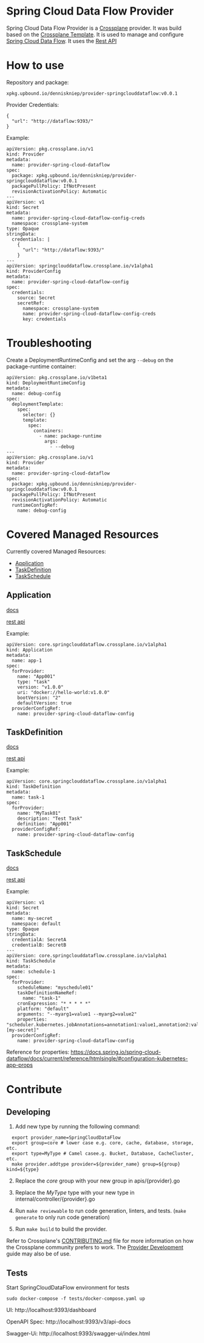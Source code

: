 # Spring Cloud Data Flow Provider

Spring Cloud Data Flow Provider is a [Crossplane](https://www.crossplane.io/) provider. It was build based on the [Crossplane Template](https://github.com/crossplane/provider-template). It is used to manage and configure [Spring Cloud Data Flow](https://dataflow.spring.io/). It uses the [Rest API](https://docs.spring.io/spring-cloud-dataflow/docs/current/reference/htmlsingle/#api-guide-resources)

# How to use 
Repository and package:
```
xpkg.upbound.io/denniskniep/provider-springclouddataflow:v0.0.1
```

Provider Credentials:
```
{
  "url": "http://dataflow:9393/"
}
```

Example:
```
apiVersion: pkg.crossplane.io/v1
kind: Provider
metadata:
  name: provider-spring-cloud-dataflow
spec:
  package: xpkg.upbound.io/denniskniep/provider-springclouddataflow:v0.0.1
  packagePullPolicy: IfNotPresent
  revisionActivationPolicy: Automatic
---
apiVersion: v1
kind: Secret
metadata:
  name: provider-spring-cloud-dataflow-config-creds
  namespace: crossplane-system
type: Opaque
stringData:
  credentials: |
    {
      "url": "http://dataflow:9393/"
    }
---
apiVersion: springclouddataflow.crossplane.io/v1alpha1
kind: ProviderConfig
metadata:
  name: provider-spring-cloud-dataflow-config
spec: 
  credentials:
    source: Secret
    secretRef:
      namespace: crossplane-system
      name: provider-spring-cloud-dataflow-config-creds
      key: credentials  
```
# Troubleshooting
Create a DeploymentRuntimeConfig and set the arg `--debug` on the package-runtime container:

```
apiVersion: pkg.crossplane.io/v1beta1
kind: DeploymentRuntimeConfig
metadata:
  name: debug-config
spec:
  deploymentTemplate:
    spec:
      selector: {}
      template:
        spec:
          containers:
            - name: package-runtime
              args:
                - --debug
---
apiVersion: pkg.crossplane.io/v1
kind: Provider
metadata:
  name: provider-spring-cloud-dataflow
spec:
  package: xpkg.upbound.io/denniskniep/provider-springclouddataflow:v0.0.1
  packagePullPolicy: IfNotPresent
  revisionActivationPolicy: Automatic
  runtimeConfigRef:
    name: debug-config
```

# Covered Managed Resources
Currently covered Managed Resources:
- [Application](#application)
- [TaskDefinition](#taskdefinition)
- [TaskSchedule](#taskschedule)

## Application 

[docs](https://docs.spring.io/spring-cloud-dataflow/docs/current/reference/htmlsingle/#applications) 

[rest api](https://docs.spring.io/spring-cloud-dataflow/docs/current/reference/htmlsingle/#resources-registered-applications)

Example:
```
apiVersion: core.springclouddataflow.crossplane.io/v1alpha1
kind: Application
metadata:
  name: app-1
spec:
  forProvider:
    name: "App001"
    type: "task"
    version: "v1.0.0"
    uri: "docker://hello-world:v1.0.0"
    bootVersion: "2"
    defaultVersion: true
  providerConfigRef:
    name: provider-spring-cloud-dataflow-config
```

## TaskDefinition 

[docs](https://docs.spring.io/spring-cloud-dataflow/docs/current/reference/htmlsingle/#spring-cloud-dataflow-task) 

[rest api](https://docs.spring.io/spring-cloud-dataflow/docs/current/reference/htmlsingle/#api-guide-resources-task-definitions)

Example:
```
apiVersion: core.springclouddataflow.crossplane.io/v1alpha1
kind: TaskDefinition
metadata:
  name: task-1
spec:
  forProvider:
    name: "MyTask01"
    description: "Test Task"
    definition: "App001"
  providerConfigRef:
    name: provider-spring-cloud-dataflow-config
```

## TaskSchedule 

[docs](https://docs.spring.io/spring-cloud-dataflow/docs/current/reference/htmlsingle/#_the_scheduler) 

[rest api](https://docs.spring.io/spring-cloud-dataflow/docs/current/reference/htmlsingle/#api-guide-resources-task-scheduler)

Example:
```
apiVersion: v1
kind: Secret
metadata:
  name: my-secret
  namespace: default
type: Opaque
stringData:
  credentialA: SecretA
  credentialB: SecretB
---
apiVersion: core.springclouddataflow.crossplane.io/v1alpha1
kind: TaskSchedule
metadata:
  name: schedule-1
spec:
  forProvider:
    scheduleName: "myschedule01"
    taskDefinitionNameRef: 
      name: "task-1"
    cronExpression: "* * * * *"
    platform: "default"
    arguments: "--myarg1=value1 --myarg2=value2"
    properties: "scheduler.kubernetes.jobAnnotations=annotation1:value1,annotation2:value2,scheduler.kubernetes.secretRefs=[my-secret]"
  providerConfigRef:
    name: provider-spring-cloud-dataflow-config
```

Reference for properties: https://docs.spring.io/spring-cloud-dataflow/docs/current/reference/htmlsingle/#configuration-kubernetes-app-props


# Contribute
## Developing
1. Add new type by running the following command:
```shell
  export provider_name=SpringCloudDataFlow
  export group=core # lower case e.g. core, cache, database, storage, etc.
  export type=MyType # Camel casee.g. Bucket, Database, CacheCluster, etc.
  make provider.addtype provider=${provider_name} group=${group} kind=${type}
```
2. Replace the *core* group with your new group in apis/{provider}.go
3. Replace the *MyType* type with your new type in internal/controller/{provider}.go

4. Run `make reviewable` to run code generation, linters, and tests. (`make generate` to only run code generation)
5. Run `make build` to build the provider.

Refer to Crossplane's [CONTRIBUTING.md] file for more information on how the
Crossplane community prefers to work. The [Provider Development][provider-dev]
guide may also be of use.

[CONTRIBUTING.md]: https://github.com/crossplane/crossplane/blob/master/CONTRIBUTING.md
[provider-dev]: https://github.com/crossplane/crossplane/blob/master/contributing/guide-provider-development.md

## Tests
Start SpringCloudDataFlow environment for tests
```
sudo docker-compose -f tests/docker-compose.yaml up 
```

UI: http://localhost:9393/dashboard

OpenAPI Spec: http://localhost:9393/v3/api-docs

Swagger-Ui: http://localhost:9393/swagger-ui/index.html


